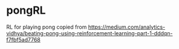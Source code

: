 # pongRL
RL for playing pong copied from https://medium.com/analytics-vidhya/beating-pong-using-reinforcement-learning-part-1-dddqn-f7fbf5ad7768
